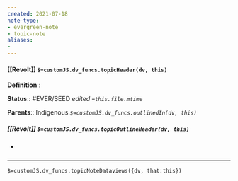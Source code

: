 ```yaml
---
created: 2021-07-18
note-type: 
- evergreen-note
- topic-note
aliases:
- 
---
```


#### [[Revolt]] `$=customJS.dv_funcs.topicHeader(dv, this)`


**Definition**::

**Status**:: #EVER/SEED 
*edited `=this.file.mtime`*

**Parents**:: Indigenous
*`$=customJS.dv_funcs.outlinedIn(dv, this)`*

##### [[Revolt]] `$=customJS.dv_funcs.topicOutlineHeader(dv, this)`
- 

### <hr class="dataviews"/>

`$=customJS.dv_funcs.topicNoteDataviews({dv, that:this})`
